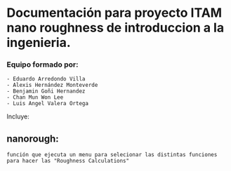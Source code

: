 Documentación para proyecto ITAM nano roughness de introduccion a la ingenieria.
==============

### Equipo formado por: 
	- Eduardo Arredondo Villa
	- Alexis Hernández Monteverde
	- Benjamin Goñi Hernandez
	- Chan Mun Won Lee
	- Luis Angel Valera Ortega

Incluye:

## nanorough:
	función que ejecuta un menu para selecionar las distintas funciones para hacer las "Roughness Calculations"


